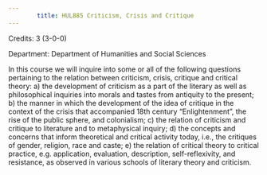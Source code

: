 ```yaml
---
        title: HUL885 Criticism, Crisis and Critique
---
```

Credits: 3 (3-0-0)

Department: Department of Humanities and Social Sciences

In this course we will inquire into some or all of the following questions pertaining to the relation between criticism, crisis, critique and critical theory: a) the development of criticism as a part of the literary as well as philosophical inquiries into morals and tastes from antiquity to the present; b) the manner in which the development of the idea of critique in the context of the crisis that accompanied 18th century “Enlightenment”, the rise of the public sphere, and colonialism; c) the relation of criticism and critique to literature and to metaphysical inquiry; d) the concepts and concerns that inform theoretical and critical activity today, i.e., the critiques of gender, religion, race and caste; e) the relation of critical theory to critical practice, e.g. application, evaluation, description, self-reflexivity, and resistance, as observed in various schools of literary theory and criticism.